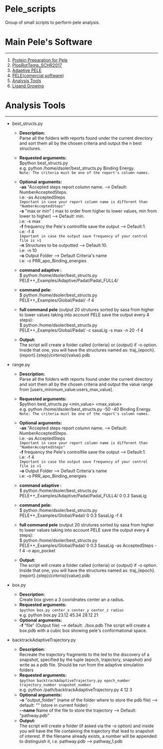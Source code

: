 # Pele_scripts
Group of small scripts to perform pele analysis.

# Main Pele's Software
-------------------------------
1) [Protein Preparation for Pele](https://github.com/Jelisa/mut-prep4pele)
2) [PlopRotTemp_SCHR2017](https://github.com/miniaoshi/PlopRotTemp_S_2017)
3) [Adaptive PELE](https://github.com/AdaptivePELE/AdaptivePELE)
4) [PELE(comercial software)](https://pele.bsc.es/pele.wt)
5) [Analysis Tools](https://github.com/miniaoshi/Pele_scripts)
6) [Ligand Growing](https://github.com/miniaoshi/Ligand_growing)

# Analysis Tools
-------------------
- best_structs.py
    - **Description:**  <br />
    Parse all the folders with reports found under the current directory and sort them all by the chosen criteria and output the n best structures.
    - **Requested arguments:** <br />
    $python best_structs.py <criteria> <br />
    e.g. python /home/dsoler/best_structs.py Binding Energy. <br />
    `Note: The criteria must be one of the report's column names.`
    - **Optional arguments:** <br />
    **-as** "Accepted steps report column name. --> Default: NumberAcceptedSteps. <br />
    i.e: -as AcceptedSteps <br />
    `Important in case your report column name is different than "NumberAcceptedSteps"`<br/>
    **-s** "max or min" ( max to order from higher to lower values, min from lower to higher) --> Default: min. <br />
    i.e: -s max<br />
    **-f** frequency the Pele's controlfile save the output --> Default:1. <br />
    i.e: -f 4 <br />
    `Important in case the output save frequency of your control file is >1` <br />
    **-n** Structures to be outputted --> Default:10. <br />
    i.e: -n 10<br />
    **-o** Output Folder --> Default Criteria's name <br />
    i.e: -o PRR_apo_Binding_energies

    - **command adaptive :** <br />
    $ python /home/dsoler/best_structs.py PELE++_Examples/Adaptive/PadaI/PadaI_FULL4/
    - **command pele:** <br />
    $ python /home/dsoler/best_structs.py PELE++_Examples/Global/PadaI/ -f 4
    - **full command pele** (output 20 strutures sorted by sasa from higher to lower values taking into account PELE save the output every 4 steps): <br />
    $ python /home/dsoler/best_structs.py PELE++_Examples/Global/PadaI/   -c sasaLig -s max -n 20 -f 4
    - **Output:** <br />
    The script will create a folder called {criteria} or {output} if -o option. Inside that one, you will have the structures named as: traj_{epoch}.{report}.{step}_{cirteria}_{value}.pdb

- range.py
    - **Description:**  <br />
    Parse all the folders with reports found under the current directory and sort them all by the chosen criteria and output the value range from [users_minimum_value:users_max_value].
    - **Requested arguments:** <br />
    $python best_structs.py <min_value> <max_value> <criteria> <br />
    e.g. python /home/dsoler/best_structs.py -50 -40 Binding Energy. <br />
    `Note: The criteria must be one of the report's column names.`
    - **Optional arguments:** <br />
    **-as** "Accepted steps report column name. --> Default: NumberAcceptedSteps. <br />
    i.e: -as AcceptedSteps <br />
    `Important in case your report column name is different than "NumberAcceptedSteps"`<br/>
    **-f** frequency the Pele's controlfile save the output --> Default:1. <br />
    i.e: -f 4 <br />
    `Important in case the output save frequency of your control file is >1` <br />
    **-o** Output Folder --> Default Criteria's name <br />
    i.e: -o PRR_apo_Binding_energies

    - **command adaptive :** <br />
    $ python /home/dsoler/best_structs.py PELE++_Examples/Adaptive/PadaI/PadaI_FULL4/ 0 0.3 SasaLig
    - **command pele:** <br />
    $ python /home/dsoler/best_structs.py PELE++_Examples/Global/PadaI/ 0 0.3 SasaLig -f 4
    - **full command pele** (output 20 strutures sorted by sasa from higher to lower values taking into account PELE save the output every 4 steps): <br />
    $ python /home/dsoler/best_structs.py PELE++_Examples/Global/PadaI/   0 0.3 SasaLig -as AcceptedSteps -f 4 -o apo_pocket
    - **Output:** <br />
    The script will create a folder called {criteria} or {output} if -o option. Inside that one, you will have the structures named as: traj_{epoch}.{report}.{step}_{cirteria}_{value}.pdb
	
- box.py
    - **Description:**  <br />
    Create box given a 3 cooridnates center an a radius.
    - **Requested arguments:** <br />
    `$python box.py center_x center_y center_z radius` <br />
    e.g. python box.py 23.12 45.34 28.12 21
    - **Optional arguments:** <br />
    **-f** "file" (Output file) --> default: ./box.pdb
	The script will create a box.pdb with a cubic box showing pele's conformational space.

- backtrackAdaptiveTrajectory.py
    - **Description:**  <br />
     Recreate the trajectory fragments to the led to the discovery of a snapshot, specified by the tuple (epoch, trajectory, snapshot) and write as a pdb file. Should be run from the adaptive simulation folders
    - **Requested arguments:** <br />
    `$python backtrackAdaptiveTrajectory.py epoch_number trajectory_number snapshot_number` <br />
    e.g. python /path/backtrackAdaptiveTrajectory.py 4 12 3
    - **Optional arguments:** <br />
    **-o** "output_folder" (name of the folder where to store the pdb file) --> default: "" (store in current folder) <br />
    **--name** Name of the file to store the trajectory --> Default: "pathway.pdb"
    - **Output:** <br />
	The script will create a folder (if asked via the -o option) and inside you will have the file containing the trajectory that lead to snapshot of interest. If the filename already exists, a number will be appended to distinguish it, i.e. pathway.pdb --> pathway_1.pdb
